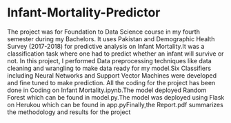 # Infant-Mortality-Predictor
The project was for Foundation to Data Science course in my fourth semester during my Bachelors. It uses Pakistan and Demographic Health Survey (2017-2018) for predictive analysis on Infant Mortality.It was a classification task where one had to predict whether an infant will survive or not.
In this project, I performed Data preprocessing techniques like data cleaning and wrangling to make data ready for my model.Six Classifiers including Neural Networks and Support Vector Machines were developed and fine tuned to make prediction.
All the coding for the project has been done in Coding on Infant Mortality.ipynb.The model deployed Random Forest which can be found in model.py.The model was deployed using Flask on Herukou which can be found in app.pyFinally,the Report.pdf summarizes the methodology and results for the project
